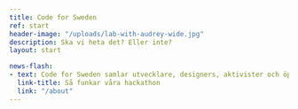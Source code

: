 ```yaml
---
title: Code for Sweden
ref: start
header-image: "/uploads/lab-with-audrey-wide.jpg"
description: Ska vi heta det? Eller inte?
layout: start

news-flash:
- text: Code for Sweden samlar utvecklare, designers, aktivister och öppen data-entusiaster som skapar tekniska lösningar för samhällsnytta. Läs om våra kommande hackathon och kontakta oss om du vill bli en del av vårt nätverk!
  link-title: Så funkar våra hackathon
  link: "/about"
---
```

